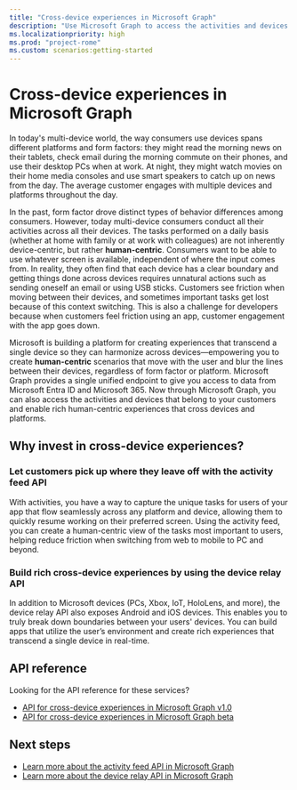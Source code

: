 ```yaml
---
title: "Cross-device experiences in Microsoft Graph"
description: "Use Microsoft Graph to access the activities and devices that belong to your customers and enable rich human-centric experiences that cross devices and platforms."
ms.localizationpriority: high
ms.prod: "project-rome"
ms.custom: scenarios:getting-started
---
```


# Cross-device experiences in Microsoft Graph

In today's multi-device world, the way consumers use devices spans different platforms and form factors: they might read the morning news on their tablets, check email during the morning commute on their phones, and use their desktop PCs when at work. At night, they might watch movies on their home media consoles and use smart speakers to catch up on news from the day. The average customer engages with multiple devices and platforms throughout the day.

In the past, form factor drove distinct types of behavior differences among consumers. However, today multi-device consumers conduct all their activities across all their devices. The tasks performed on a daily basis (whether at home with family or at work with colleagues) are not inherently device-centric, but rather **human-centric**. Consumers want to be able to use whatever screen is available, independent of where the input comes from. In reality, they often find that each device has a clear boundary and getting things done across devices requires unnatural actions such as sending oneself an email or using USB sticks. Customers see friction when moving between their devices, and sometimes important tasks get lost because of this context switching. This is also a challenge for developers because when customers feel friction using an app, customer engagement with the app goes down.

Microsoft is building a platform for creating experiences that transcend a single device so they can harmonize across devices&mdash;empowering you to create **human-centric** scenarios that move with the user and blur the lines between their devices, regardless of form factor or platform. Microsoft Graph provides a single unified endpoint to give you access to data from Microsoft Entra ID and Microsoft 365. Now through Microsoft Graph, you can also access the activities and devices that belong to your customers and enable rich human-centric experiences that cross devices and platforms.

## Why invest in cross-device experiences?

### Let customers pick up where they leave off with the activity feed API

With activities, you have a way to capture the unique tasks for users of your app that flow seamlessly across any platform and device, allowing them to quickly resume working on their preferred screen. Using the activity feed, you can create a human-centric view of the tasks most important to users, helping reduce friction when switching from web to mobile to PC and beyond.

### Build rich cross-device experiences by using the device relay API

In addition to Microsoft devices (PCs, Xbox, IoT, HoloLens, and more), the device relay API also exposes Android and iOS devices. This enables you to truly break down boundaries between your users' devices. You can build apps that utilize the user’s environment and create rich experiences that transcend a single device in real-time.

## API reference

Looking for the API reference for these services?

- [API for cross-device experiences in Microsoft Graph v1.0](/graph/api/resources/project-rome-overview?view=graph-rest-1.0&preserve-view=true)
- [API for cross-device experiences in Microsoft Graph beta](/graph/api/resources/project-rome-overview?view=graph-rest-beta&preserve-view=true)

## Next steps

- [Learn more about the activity feed API in Microsoft Graph](activity-feed-concept-overview.md)
- [Learn more about the device relay API in Microsoft Graph](device-relay-concept-overview.md)
